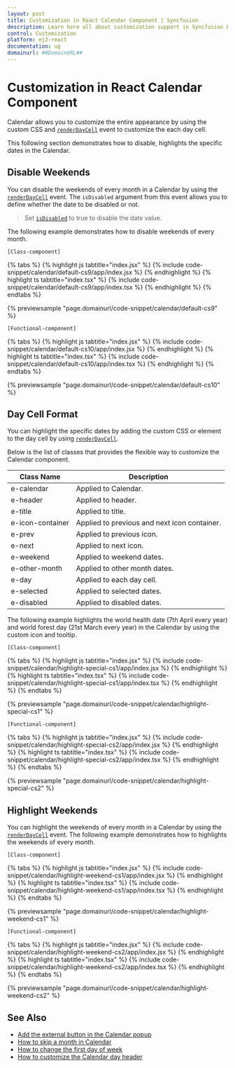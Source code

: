 ```yaml
---
layout: post
title: Customization in React Calendar Component | Syncfusion
description: Learn here all about customization support in Syncfusion Essential React Calendar component, it's elements and more.
control: Customization 
platform: ej2-react
documentation: ug
domainurl: ##DomainURL##
---
```


# Customization in React Calendar Component

Calendar allows you to customize the entire appearance by using the custom CSS and [`renderDayCell`](https://ej2.syncfusion.com/react/documentation/api/calendar/renderDayCellEventArgs/#renderdaycelleventargs) event to customize the each day cell.

This following section demonstrates how to disable, highlights the specific dates in the Calendar.

## Disable Weekends

You can disable the weekends of every month in a Calendar by using the [`renderDayCell`](https://ej2.syncfusion.com/react/documentation/api/calendar/renderDayCellEventArgs/#renderdaycelleventargs) event. The `isDisabled` argument from this event allows you to define whether the date to be disabled or not.

> Set [`isDisabled`](https://ej2.syncfusion.com/react/documentation/api/calendar/renderDayCellEventArgs/#renderdaycelleventargs) to true to disable the date value.

The following example demonstrates how to disable weekends of every month.

`[Class-component]`

{% tabs %}
{% highlight js tabtitle="index.jsx" %}
{% include code-snippet/calendar/default-cs9/app/index.jsx %}
{% endhighlight %}
{% highlight ts tabtitle="index.tsx" %}
{% include code-snippet/calendar/default-cs9/app/index.tsx %}
{% endhighlight %}
{% endtabs %}

 {% previewsample "page.domainurl/code-snippet/calendar/default-cs9" %}

`[Functional-component]`

{% tabs %}
{% highlight js tabtitle="index.jsx" %}
{% include code-snippet/calendar/default-cs10/app/index.jsx %}
{% endhighlight %}
{% highlight ts tabtitle="index.tsx" %}
{% include code-snippet/calendar/default-cs10/app/index.tsx %}
{% endhighlight %}
{% endtabs %}

 {% previewsample "page.domainurl/code-snippet/calendar/default-cs10" %}

## Day Cell Format

You can highlight the specific dates by adding the custom CSS or element to the day cell by using [`renderDayCell`](https://ej2.syncfusion.com/react/documentation/api/calendar/renderDayCellEventArgs/#renderdaycelleventargs).

Below is the list of classes that provides the flexible way to customize the Calendar component.

| **Class Name** | **Description** |
| --- | --- |
| e-calendar | Applied to Calendar. |
| e-header | Applied to header.|
| e-title |Applied to title. |
| e-icon-container | Applied to previous and next icon container.|
| e-prev |  Applied to previous icon.|
| e-next | Applied to next icon.|
| e-weekend | Applied to weekend dates.|
| e-other-month |  Applied to other month dates.|
| e-day | Applied to each day cell.|
| e-selected | Applied to selected dates.|
| e-disabled | Applied to disabled dates.|

The following example highlights the world health date (7th April every year) and world forest day (21st March every year) in the Calendar by using the custom icon and tooltip.

`[Class-component]`

{% tabs %}
{% highlight js tabtitle="index.jsx" %}
{% include code-snippet/calendar/highlight-special-cs1/app/index.jsx %}
{% endhighlight %}
{% highlight ts tabtitle="index.tsx" %}
{% include code-snippet/calendar/highlight-special-cs1/app/index.tsx %}
{% endhighlight %}
{% endtabs %}

 {% previewsample "page.domainurl/code-snippet/calendar/highlight-special-cs1" %}

`[Functional-component]`

{% tabs %}
{% highlight js tabtitle="index.jsx" %}
{% include code-snippet/calendar/highlight-special-cs2/app/index.jsx %}
{% endhighlight %}
{% highlight ts tabtitle="index.tsx" %}
{% include code-snippet/calendar/highlight-special-cs2/app/index.tsx %}
{% endhighlight %}
{% endtabs %}

 {% previewsample "page.domainurl/code-snippet/calendar/highlight-special-cs2" %}

## Highlight Weekends

You can highlight the weekends of every month in a Calendar by using the [`renderDayCell`](https://ej2.syncfusion.com/react/documentation/api/calendar/renderDayCellEventArgs/#renderdaycelleventargs) event. The following example demonstrates how to highlights the weekends of every month.

`[Class-component]`

{% tabs %}
{% highlight js tabtitle="index.jsx" %}
{% include code-snippet/calendar/highlight-weekend-cs1/app/index.jsx %}
{% endhighlight %}
{% highlight ts tabtitle="index.tsx" %}
{% include code-snippet/calendar/highlight-weekend-cs1/app/index.tsx %}
{% endhighlight %}
{% endtabs %}

 {% previewsample "page.domainurl/code-snippet/calendar/highlight-weekend-cs1" %}

`[Functional-component]`

{% tabs %}
{% highlight js tabtitle="index.jsx" %}
{% include code-snippet/calendar/highlight-weekend-cs2/app/index.jsx %}
{% endhighlight %}
{% highlight ts tabtitle="index.tsx" %}
{% include code-snippet/calendar/highlight-weekend-cs2/app/index.tsx %}
{% endhighlight %}
{% endtabs %}

 {% previewsample "page.domainurl/code-snippet/calendar/highlight-weekend-cs2" %}

## See Also

* [Add the external button in the Calendar popup](./how-to/set-clear-button-in-calendar)
* [How to skip a month in Calendar](./how-to/skip-a-month-in-calendar)
* [How to change the first day of week](./how-to/change-the-first-day-of-week)
* [How to customize the Calendar day header](./how-to/customize-the-calendar-day-header)
